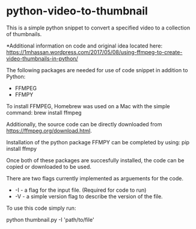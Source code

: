 # python-video-to-thumbnail

This is a simple python snippet to convert a specified video to a collection of thumbnails.

*Additional information on code and original idea located here:
https://1mhassan.wordpress.com/2017/05/08/using-ffmpeg-to-create-video-thumbnails-in-python/

The following packages are needed for use of code snippet in addition to Python:

- FFMPEG
- FFMPY

To install FFMPEG, Homebrew was used on a Mac with the simple command:
    brew install ffmpeg

Additionally, the source code can be directly downloaded from https://ffmpeg.org/download.html.

Installation of the python package FFMPY can be completed by using:
    pip install ffmpy

Once both of these packages are succesfully installed, the code can be copied or downloaded to be used.

There are two flags currently implemented as arguements for the code.

- -I - a flag for the input file. (Required for code to run)
- -V - a simple version flag to describe the version of the file.

To use this code simply run:

python thumbnail.py -I 'path/to/file'




